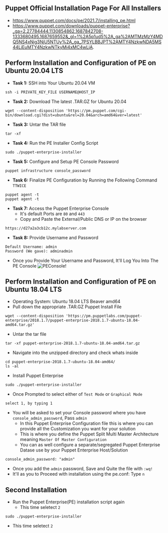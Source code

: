 ## Puppet Official Installation Page For All Installers
- https://www.puppet.com/docs/pe/2021.7/installing_pe.html
- https://www.puppet.com/downloads/puppet-enterprise?_ga=2.27784444.1130854862.1687842708-1333680495.1687659552&_gl=1%2A5p1ud5%2A_ga%2AMTMzMzY4MDQ5NS4xNjg3NjU5NTUy%2A_ga_7PSYLBBJPT%2AMTY4NzkwNDA5MS44LjEuMTY4NzkwNTkyMi4xMC4wLjA.

## Perform Installation and Configuration of PE on Ubuntu 20.04 LTS
- **Task 1:** SSH into Your Ubuntu 20.04 VM
```
ssh -i PRIVATE_KEY_FILE USERNAME@HOST_IP
```
- **Task 2:** Download The latest .TAR.GZ for Ubuntu 20.04
```
wget --content-disposition 'https://pm.puppet.com/cgi-bin/download.cgi?dist=ubuntu&rel=20.04&arch=amd64&ver=latest'
```
- **Task 3:** Untar the TAR file 
```
tar -xf 
```
- **Task 4:** Run the PE Installer Config Script
```
sudo ./puppet-enterprise-installer
```
- **Task 5:** Configure and Setup PE Console Password
```
puppet infrastructure console_password
```
- **Task 6:** Finalize PE Configuration by Running the Following Command `TTWICE`
```
puppet agent -t
puppet agent -t
```

- **Task 7:** Access the Puppet Enterprise Console
    - It's default Ports are `80` and `443`
    - Copy and Paste the External/Public DNS or IP on the browser
```
https://d27a2a3cb12c.mylabserver.com
```

- **Task 8:** Provide Username and Password
```
Default Username: admin
Password (We gave): adminadmin
```

- Once you Provide Your Username and Password, It'll Log You Into The PE Console
![PEConsole!](https://github.com/awanmbandi/realworld-cicd-pipeline-project/blob/zdocs/images/Screen%20Shot%202023-06-27%20at%207.21.53%20PM.png)

## Perform Installation and Configuration of PE on Ubuntu 18.04 LTS
- Operating System: Ubuntu 18.04 LTS Beaver amd64
- Pull down the appropriate .TAR.GZ Puppet Install File
```
wget --content-disposition 'https://pm.puppetlabs.com/puppet-enterprise/2018.1.7/puppet-enterprise-2018.1.7-ubuntu-18.04-amd64.tar.gz'
```

- Untar the tar file
```
tar -xf puppet-enterprise-2018.1.7-ubuntu-18.04-amd64.tar.gz
```
- Navigate into the unzipped directory and check whats inside
```
cd puppet-enterprise-2018.1.7-ubuntu-18.04-amd64/
ls -al
```

- Install Puppet Enterprise
```
sudo ./puppet-enterprise-installer
```
- Once Prompted to select either of `Test Mode` or `Graphical Mode` 
```
select 1, by typing 1
```


- You will be asked to set your Console password where you have `console_admin_password`, Pass `admin`
    - In this Puppet Enterprise Configuration file this is where you can provide all the Customization you want for your solution
    - This is where you define the Puppet Split Multi Master Architecture meaning `Master Of Master Configuration`
    - You can as well configure a separate/segregated Puppet Enterprise Datase use by your Puppet Enterprise Host/Solution

```
console_admin_password: "admin"
```
- Once you add the `admin` password, Save and Quite the file with `:wq!`
- It'll as you to Proceed with installation using the pe.conf: Type `n`

## Second Installation
- Run the Puppet Enterprise(PE) installation script again
    - This time seletect `2`
```
sudo ./puppet-enterprise-installer
```
- This time seletect `2`
